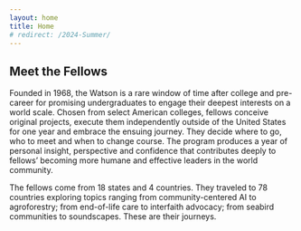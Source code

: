 ```yaml
---
layout: home
title: Home
# redirect: /2024-Summer/
---
```


## Meet the Fellows

Founded in 1968, the Watson is a rare window of time after college and pre-career for promising undergraduates to engage their deepest interests on a world scale. Chosen from select American colleges, fellows conceive original projects, execute them independently outside of the United States for one year and embrace the ensuing journey. They decide where to go, who to meet and when to change course. The program produces a year of personal insight, perspective and confidence that contributes deeply to fellows’ becoming more humane and effective leaders in the world community.

The fellows come from 18 states and 4 countries. They traveled to 78 countries exploring topics ranging from community-centered AI to agroforestry; from end-of-life care to interfaith advocacy; from seabird communities to soundscapes. These are their journeys.
